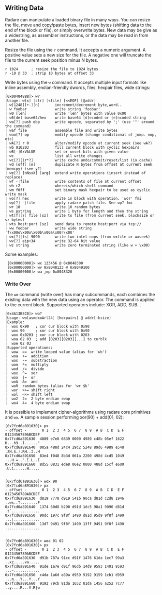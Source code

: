 ## Writing Data

Radare can manipulate a loaded binary file in many ways. You can resize the file, move and copy/paste bytes, insert new bytes (shifting data to the end of the block or file), or simply overwrite bytes. New data may be give as a widestring, as assembler instructions, or the data may be read in from another file.

Resize the file using the `r` command. It accepts a numeric argument. A positive value sets a new size for the file. A negative one will truncate the file to the current seek position minus N bytes.

    r 1024      ; resize the file to 1024 bytes
    r -10 @ 33  ; strip 10 bytes at offset 33

Write bytes using the `w` command. It accepts multiple input formats like inline assembly, endian-friendly dwords, files, hexpair files, wide strings:

    [0x00404888]> w?
    |Usage: w[x] [str] [<file] [<<EOF] [@addr]
    | w[1248][+-][n]       increment/decrement byte,word..
    | w foobar             write string 'foobar'
    | w0 [len]             write 'len' bytes with value 0x00
    | w6[de] base64/hex    write base64 [d]ecoded or [e]ncoded string
    | wa[?] push ebp       write opcode, separated by ';' (use '"' around the command)
    | waf file             assemble file and write bytes
    | wao[?] op            modify opcode (change conditional of jump. nop, etc)
    | wA[?] r 0            alter/modify opcode at current seek (see wA?)
    | wb 010203            fill current block with cyclic hexpairs
    | wB[-]0xVALUE         set or unset bits with given value
    | wc                   list all write changes
    | wc[?][ir*?]          write cache undo/commit/reset/list (io.cache)
    | wd [off] [n]         duplicate N bytes from offset at current seek (memcpy) (see y?)
    | we[?] [nNsxX] [arg]  extend write operations (insert instead of replace)
    | wf -|file            write contents of file at current offset
    | wh r2                whereis/which shell command
    | wm f0ff              set binary mask hexpair to be used as cyclic write mask
    | wo[?] hex            write in block with operation. 'wo?' fmi
    | wp[?] -|file         apply radare patch file. See wp? fmi
    | wr 10                write 10 random bytes
    | ws pstring           write 1 byte for length and then the string
    | wt[f][?] file [sz]   write to file (from current seek, blocksize or sz bytes)
    | wts host:port [sz]   send data to remote host:port via tcp://
    | ww foobar            write wide string 'f\x00o\x00o\x00b\x00a\x00r\x00'
    | wx[?][fs] 9090       write two intel nops (from wxfile or wxseek)
    | wv[?] eip+34         write 32-64 bit value
    | wz string            write zero terminated string (like w + \x00)

Some examples:

     [0x00000000]> wx 123456 @ 0x8048300
     [0x00000000]> wv 0x8048123 @ 0x8049100
     [0x00000000]> wa jmp 0x8048320




### Write Over

The `wo` command (write over) has many subcommands, each combines the existing data with the new data using
an operator. The command is applied to the current block. Supported operators include: XOR, ADD, SUB...

    [0x4A13B8C0]> wo?
    |Usage: wo[asmdxoArl24] [hexpairs] @ addr[:bsize]
    |Example:
    |  wox 0x90   ; xor cur block with 0x90
    |  wox 90     ; xor cur block with 0x90
    |  wox 0x0203 ; xor cur block with 0203
    |  woa 02 03  ; add [0203][0203][...] to curblk
    |  woe 02 03  
    |Supported operations:
    |  wow  ==  write looped value (alias for 'wb')
    |  woa  +=  addition
    |  wos  -=  substraction
    |  wom  *=  multiply
    |  wod  /=  divide
    |  wox  ^=  xor
    |  woo  |=  or
    |  woA  &=  and
    |  woR  random bytes (alias for 'wr $b'
    |  wor  >>= shift right
    |  wol  <<= shift left
    |  wo2  2=  2 byte endian swap
    |  wo4  4=  4 byte endian swap


It is possible to implement cipher-algorithms using radare core primitives and `wo`. A sample session performing xor(90) + add(01, 02):

    [0x7fcd6a891630]> px
    - offset -       0 1  2 3  4 5  6 7  8 9  A B  C D  E F  0123456789ABCDEF
    0x7fcd6a891630  4889 e7e8 6839 0000 4989 c48b 05ef 1622  H...h9..I......"
    0x7fcd6a891640  005a 488d 24c4 29c2 5248 89d6 4989 e548  .ZH.$.).RH..I..H
    0x7fcd6a891650  83e4 f048 8b3d 061a 2200 498d 4cd5 1049  ...H.=..".I.L..I
    0x7fcd6a891660  8d55 0831 ede8 06e2 0000 488d 15cf e600  .U.1......H.....


    [0x7fcd6a891630]> wox 90
    [0x7fcd6a891630]> px
    - offset -       0 1  2 3  4 5  6 7  8 9  A B  C D  E F  0123456789ABCDEF
    0x7fcd6a891630  d819 7778 d919 541b 90ca d81d c2d8 1946  ..wx..T........F
    0x7fcd6a891640  1374 60d8 b290 d91d 1dc5 98a1 9090 d81d  .t`.............
    0x7fcd6a891650  90dc 197c 9f8f 1490 d81d 95d9 9f8f 1490  ...|............
    0x7fcd6a891660  13d7 9491 9f8f 1490 13ff 9491 9f8f 1490  ................


    [0x7fcd6a891630]> woa 01 02
    [0x7fcd6a891630]> px
    - offset -       0 1  2 3  4 5  6 7  8 9  A B  C D  E F  0123456789ABCDEF
    0x7fcd6a891630  d91b 787a 91cc d91f 1476 61da 1ec7 99a3  ..xz.....va.....
    0x7fcd6a891640  91de 1a7e d91f 96db 14d9 9593 1401 9593  ...~............
    0x7fcd6a891650  c4da 1a6d e89a d959 9192 9159 1cb1 d959  ...m...Y...Y...Y
    0x7fcd6a891660  9192 79cb 81da 1652 81da 1456 a252 7c77  ..y....R...V.R|w
